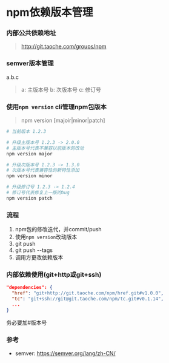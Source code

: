 # npm依赖版本管理

### 内部公共依赖地址

> http://git.taoche.com/groups/npm

### semver版本管理

a.b.c

> a: 主版本号
> b: 次版本号
> c: 修订号

### 使用`npm version` cli管理npm包版本

> npm version [majoir|minor|patch]

```bash
# 当前版本 1.2.3

# 升级主版本号 1.2.3 -> 2.0.0
# 主版本号代表不兼容以前版本的改动
npm version major

# 升级次版本号 1.2.3 -> 1.3.0
# 次版本号代表兼容性的新特性添加
npm version minor

# 升级修订号 1.2.3 -> 1.2.4
# 修订号代表修复上一版的bug
npm version patch

```

### 流程
1. npm包的修改迭代，并commit/push
2. 使用`npm version`改动版本
3. git push
4. git push --tags
5. 调用方更改依赖版本


### 内部依赖使用(git+http或git+ssh)
```json
"dependencies": {
  "href": "git+http://git.taoche.com/npm/href.git#v1.0.0",
  "tc": "git+ssh://git@git.taoche.com/npm/tc.git#v0.1.14",
  ...
}
```
务必要加#版本号

### 参考

* semver: https://semver.org/lang/zh-CN/